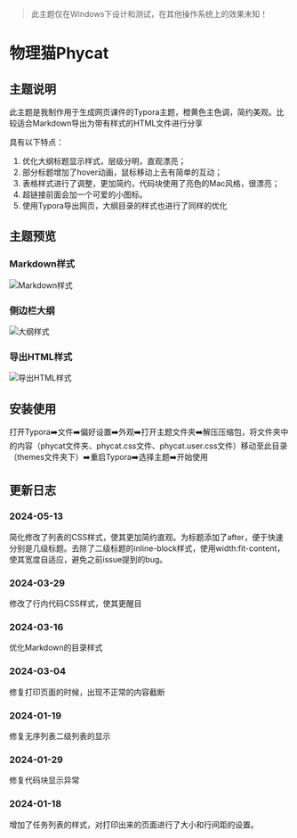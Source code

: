 >此主题仅在Windows下设计和测试，在其他操作系统上的效果未知！

# 物理猫Phycat

## 主题说明

此主题是我制作用于生成网页课件的Typora主题，橙黄色主色调，简约美观。比较适合Markdown导出为带有样式的HTML文件进行分享

具有以下特点：
1. 优化大纲标题显示样式，层级分明，直观漂亮；
2. 部分标题增加了hover动画，鼠标移动上去有简单的互动；
3. 表格样式进行了调整，更加简约，代码块使用了亮色的Mac风格，很漂亮；
4. 超链接前面会加一个可爱的小图标。
5. 使用Typora导出网页，大纲目录的样式也进行了同样的优化

## 主题预览

### Markdown样式

![Markdown样式](https://cdn.phycat.cn/img/github/Phycat-markdown.png)

### 侧边栏大纲

![大纲样式](https://cdn.phycat.cn/img/github/phycat-outline.png)

### 导出HTML样式

![导出HTML样式](https://cdn.phycat.cn/img/github/phycat-HTML.png)

## 安装使用

打开Typora➡️文件➡️偏好设置➡️外观➡️打开主题文件夹➡️解压压缩包，将文件夹中的内容（phycat文件夹、phycat.css文件、phycat.user.css文件）移动至此目录（themes文件夹下）➡️重启Typora➡️选择主题➡️开始使用

## 更新日志

### 2024-05-13
简化修改了列表的CSS样式，使其更加简约直观。为标题添加了after，便于快速分别是几级标题。去除了二级标题的inline-block样式，使用width:fit-content，使其宽度自适应，避免之前issue提到的bug。
### 2024-03-29
修改了行内代码CSS样式，使其更醒目
### 2024-03-16
优化Markdown的目录样式
### 2024-03-04
修复打印页面的时候，出现不正常的内容截断
### 2024-01-19
修复无序列表二级列表的显示
### 2024-01-29
修复代码块显示异常
### 2024-01-18
增加了任务列表的样式，对打印出来的页面进行了大小和行间距的设置。




